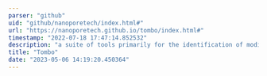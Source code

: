 ```yaml
---
parser: "github"
uid: "github/nanoporetech/index.html#"
url: "https://nanoporetech.github.io/tombo/index.html#"
timestamp: "2022-07-18 17:47:14.852532"
description: "a suite of tools primarily for the identification of modified nucleotides from nanopore sequencing data."
title: "Tombo"
date: "2023-05-06 14:19:20.450364"
---
```

